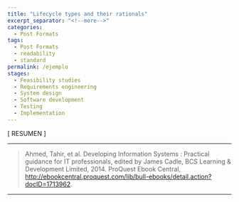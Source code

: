 ```yaml
---
title: "Lifecycle types and their rationals"
excerpt_separator: "<!--more-->"
categories:
  - Post Formats
tags:
  - Post Formats
  - readability
  - standard
permalink: /ejemplo
stages:
  - Feasibility studies
  - Requirements engineering
  - System design
  - Software development
  - Testing
  - Implementation
---
```


[ RESUMEN ]

---

> Ahmed, Tahir, et al. Developing Information Systems : Practical guidance for IT professionals, edited by James Cadle, BCS Learning & Development Limited, 2014. ProQuest Ebook Central, http://ebookcentral.proquest.com/lib/bull-ebooks/detail.action?docID=1713962.

---
